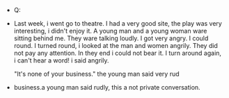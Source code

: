 - Q:
- Last week, i went go to theatre. I had a very good site, the play was very interesting,  i didn't enjoy it. A young man and a young woman ware sitting behind me. They ware talking loudly. I got very angry. I could round. I turned round, i looked at the man and women angrily. They did  not pay any attention. In they end i could not bear it. I turn around again, i can't hear a word!  i said angrily. 
  
  "It's none of your business." the young man said very rud
- business.a young man said rudly, this a not private conversation.